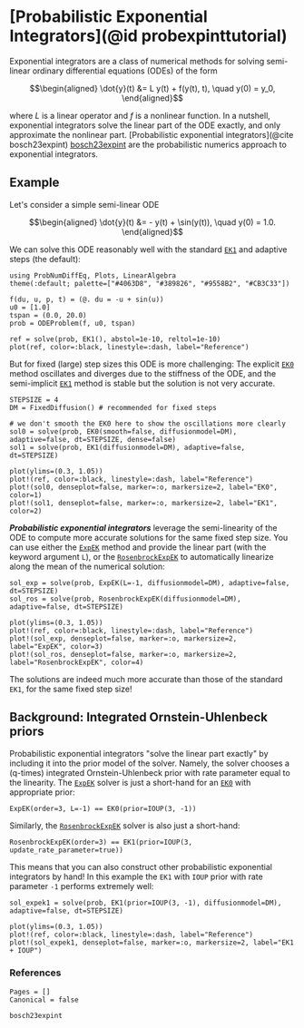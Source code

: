 # [Probabilistic Exponential Integrators](@id probexpinttutorial)

Exponential integrators are a class of numerical methods for solving semi-linear ordinary differential equations (ODEs) of the form
```math
\begin{aligned}
\dot{y}(t) &= L y(t) + f(y(t), t), \quad y(0) = y_0,
\end{aligned}
```
where $L$ is a linear operator and $f$ is a nonlinear function.
In a nutshell, exponential integrators solve the linear part of the ODE exactly, and only approximate the nonlinear part.
[Probabilistic exponential integrators](@cite bosch23expint) [bosch23expint](@cite) are the probabilistic numerics approach to exponential integrators.

## Example

Let's consider a simple semi-linear ODE
```math
\begin{aligned}
\dot{y}(t) &= - y(t) + \sin(y(t)), \quad y(0) = 1.0.
\end{aligned}
```

We can solve this ODE reasonably well with the standard [`EK1`](@ref)  and adaptive steps (the default):
```@example expint
using ProbNumDiffEq, Plots, LinearAlgebra
theme(:default; palette=["#4063D8", "#389826", "#9558B2", "#CB3C33"])

f(du, u, p, t) = (@. du = -u + sin(u))
u0 = [1.0]
tspan = (0.0, 20.0)
prob = ODEProblem(f, u0, tspan)

ref = solve(prob, EK1(), abstol=1e-10, reltol=1e-10)
plot(ref, color=:black, linestyle=:dash, label="Reference")
```

But for fixed (large) step sizes this ODE is more challenging:
The explicit [`EK0`](@ref) method oscillates and diverges due to the stiffness of the ODE,
and the semi-implicit [`EK1`](@ref) method is stable but the solution is not very accurate.
```@example expint
STEPSIZE = 4
DM = FixedDiffusion() # recommended for fixed steps

# we don't smooth the EK0 here to show the oscillations more clearly
sol0 = solve(prob, EK0(smooth=false, diffusionmodel=DM), adaptive=false, dt=STEPSIZE, dense=false)
sol1 = solve(prob, EK1(diffusionmodel=DM), adaptive=false, dt=STEPSIZE)

plot(ylims=(0.3, 1.05))
plot!(ref, color=:black, linestyle=:dash, label="Reference")
plot!(sol0, denseplot=false, marker=:o, markersize=2, label="EK0", color=1)
plot!(sol1, denseplot=false, marker=:o, markersize=2, label="EK1", color=2)
```

_**Probabilistic exponential integrators**_ leverage the semi-linearity of the ODE to compute more accurate solutions for the same fixed step size.
You can use either the [`ExpEK`](@ref) method and provide the linear part (with the keyword argument `L`),
or the [`RosenbrockExpEK`](@ref) to automatically linearize along the mean of the numerical solution:
```@example expint
sol_exp = solve(prob, ExpEK(L=-1, diffusionmodel=DM), adaptive=false, dt=STEPSIZE)
sol_ros = solve(prob, RosenbrockExpEK(diffusionmodel=DM), adaptive=false, dt=STEPSIZE)

plot(ylims=(0.3, 1.05))
plot!(ref, color=:black, linestyle=:dash, label="Reference")
plot!(sol_exp, denseplot=false, marker=:o, markersize=2, label="ExpEK", color=3)
plot!(sol_ros, denseplot=false, marker=:o, markersize=2, label="RosenbrockExpEK", color=4)
```

The solutions are indeed much more accurate than those of the standard `EK1`, for the same fixed step size!


## Background: Integrated Ornstein-Uhlenbeck priors

Probabilistic exponential integrators "solve the linear part exactly" by including it into the prior model of the solver.
Namely, the solver chooses a (q-times) integrated Ornstein-Uhlenbeck prior with rate parameter equal to the linearity.
The [`ExpEK`](@ref) solver is just a short-hand for an [`EK0`](@ref) with appropriate prior:
```@repl expint
ExpEK(order=3, L=-1) == EK0(prior=IOUP(3, -1))
```
Similarly, the [`RosenbrockExpEK`](@ref) solver is also just a short-hand:
```@repl expint
RosenbrockExpEK(order=3) == EK1(prior=IOUP(3, update_rate_parameter=true))
```

This means that you can also construct other probabilistic exponential integrators by hand!
In this example the `EK1` with `IOUP` prior with rate parameter `-1` performs extremely well:
```@example expint
sol_expek1 = solve(prob, EK1(prior=IOUP(3, -1), diffusionmodel=DM), adaptive=false, dt=STEPSIZE)

plot(ylims=(0.3, 1.05))
plot!(ref, color=:black, linestyle=:dash, label="Reference")
plot!(sol_expek1, denseplot=false, marker=:o, markersize=2, label="EK1 + IOUP")
```


### References

```@bibliography
Pages = []
Canonical = false

bosch23expint
```
